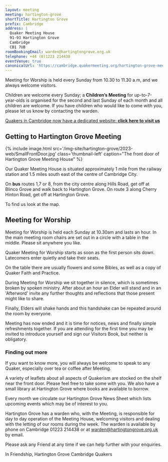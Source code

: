 ```yaml
---
layout: meeting
meeting: hartington-grove
shortTitle: Hartington Grove
prefix: Cambridge
address: |
  Quaker Meeting House
  91-93 Hartington Grove
  Cambridge
  CB1 7UB
roomBookingEmail: warden@hartingtongrove.org.uk
telephone: +44 (0)1223 214438
eventVenue: true
canonicalUrl: 'https://cambridge.quakermeeting.org/hartington-grove-meeting/'
---
```


Meeting for Worship is held every Sunday from 10.30 to 11.30 a.m, and we always welcome visitors.

Children are welcome every Sunday; a **Children’s Meeting** for up-to-7-year-olds is organised for the second and last Sunday of each month and all children are welcome. If you have children who would like to come with you, please let us know by contacting the warden.

<div class="xs-expand">
  <div class="pad-y-sm">
    <a class="block pad-lg bg-danger" href="https://cambridge.quakermeeting.org/">
      <i class="glyphicon glyphicon-chevron-right pull-right pad-y-sm"></i>
      Quakers in Cambridge now have a dedicated website:
      <strong>
        click here to visit us
      </strong>
    </a>
  </div>
</div>

## Getting to Hartington Grove Meeting

{% include image.html src='/img-site/hartington-grove/2023-web/SmallFrontDoor.jpg' class='thumbnail-left' caption="The front door of Hartington Grove Meeting House" %}

Our Quaker Meeting House is situated approximately 1 mile from the railway station and 1.5 miles south east of the centre of Cambridge City.

On **bus** routes 1,7 or 8, from the city centre along Hills Road, get off at Blinco Grove and walk back to Hartington Grove. On route 3 along Cherry Hinton Road, get off at Hartington Grove.

To find us look at the map.

## Meeting for Worship

Meeting for Worship is held each Sunday at 10.30am and lasts an hour. In the main meeting room chairs are set out in a circle with a table in the middle. Please sit anywhere you like.

Quaker Meeting for Worship starts as soon as the first person sits down. Latecomers enter quietly and take their seats.

On the table there are usually flowers and some Bibles, as well as a copy of Quaker Faith and Practice.

During Meeting for Worship we sit together in silence, which is sometimes broken by spoken ministry. After about an hour an Elder will stand and in an 'Afterword' invite any further thoughts and reflections that those present might like to share.

Finally, Elders will shake hands and this handshake can be repeated around the room by everyone.

Meeting has now ended and it is time for notices, news and finally simple refreshments together. If you are attending for the first time you may be invited to introduce yourself and sign our Visitors Book, but neither is obligatory.

### Finding out more

If you want to know more, you will always be welcome to speak to any Quaker, especially over tea or coffee after Meeting.

A variety of leaflets about all aspects of Quakerism are stocked on the shelf near the front door. Please feel free to take some with you. We also have a small library at Hartington Grove where books are available to borrow.

Every month we circulate our Hartington Grove News Sheet which lists upcoming events which may be of interest to you.

Hartington Grove has a warden who, with the Meeting, is responsible for day to day operation of the Meeting House, welcoming visitors and dealing with the letting of our rooms during the week. The warden is available by phone on Cambridge 01223 214438 or at [warden@hartingtongrove.org.uk](mailto:warden@hartingtongrove.org.uk) by email.

Please ask any Friend at any time if we can help further with your enquiries.

In Friendship, Hartington Grove Cambridge Quakers
